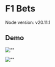 # F1 Bets

Node version: v20.11.1

## Demo

![""]("./images/home.png")

![""]("./images/chooseYourDriver.png")
